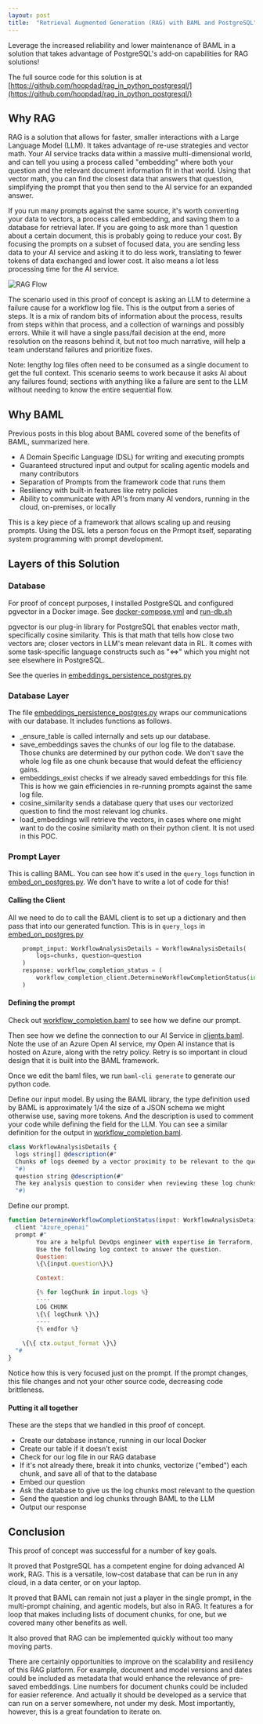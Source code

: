```yaml
---
layout: post
title:  "Retrieval Augmented Generation (RAG) with BAML and PostgreSQL"
---
```


Leverage the increased reliability and lower maintenance of BAML in a solution that takes advantage of PostgreSQL's add-on capabilities for RAG solutions!

The full source code for this solution is at [https://github.com/hoopdad/rag_in_python_postgresql/](https://github.com/hoopdad/rag_in_python_postgresql/)

## Why RAG

RAG is a solution that allows for faster, smaller interactions with a Large Language Model (LLM). It takes advantage of re-use strategies and vector math. Your AI service tracks data within a massive multi-dimensional world, and can tell you using a process called "embedding" where both your question and the relevant document information fit in that world. Using that vector math, you can find the closest data that answers that question, simplifying the prompt that you then send to the AI service for an expanded answer.

If you run many prompts against the same source, it's worth converting your data to vectors, a process called embedding, and saving them to a database for retrieval later. If you are going to ask more than 1 question about a certain document, this is probably going to reduce your cost. By focusing the prompts on a subset of focused data, you are sending less data to your AI service and asking it to do less work, translating to fewer tokens of data exchanged and lower cost. It also means a lot less processing time for the AI service.

![RAG Flow](/assets/2025/rag-with-postgresql/rag-with-postgresql.png)

The scenario used in this proof of concept is asking an LLM to determine a failure cause for a workflow log file. This is the output from a series of steps. It is a mix of random bits of information about the process, results from steps within that process, and a collection of warnings and possibly errors. While it will have a single pass/fail decision at the end, more resolution on the reasons behind it, but not too much narrative, will help a team understand failures and prioritize fixes.

Note: lengthy log files often need to be consumed as a single document to get the full context. This scenario seems to work because it asks AI about any failures found; sections with anything like a failure are sent to the LLM without needing to know the entire sequential flow.

## Why BAML

Previous posts in this blog about BAML covered some of the benefits of BAML, summarized here.

- A Domain Specific Language (DSL) for writing and executing prompts
- Guaranteed structured input and output for scaling agentic models and many contributors
- Separation of Prompts from the framework code that runs them
- Resiliency with built-in features like retry policies
- Ability to communicate with API's from many AI vendors, running in the cloud, on-premises, or locally

This is a key piece of a framework that allows scaling up and reusing prompts. Using the DSL lets a person focus on the Prmopt itself, separating system programming with prompt development.

## Layers of this Solution

### Database

For proof of concept purposes, I installed PostgreSQL and configured pgvector in a Docker image. See [docker-compose.yml](https://github.com/hoopdad/rag_in_python_postgresql/blob/main/docker-compose.yml) and [run-db.sh](https://github.com/hoopdad/rag_in_python_postgresql/blob/main/run-db.sh)

pgvector is our plug-in library for PostgreSQL that enables vector math, specifically cosine similarity. This is that math that tells how close two vectors are; closer vectors in LLM's mean relevant data in RL. It comes with some task-specific language constructs such as "<=>" which you might not see elsewhere in PostgreSQL.

See the queries in [embeddings_persistence_postgres.py](https://github.com/hoopdad/rag_in_python_postgresql/blob/main/embeddings_persistence_postgres.py)

### Database Layer

The file [embeddings_persistence_postgres.py](https://github.com/hoopdad/rag_in_python_postgresql/blob/main/embeddings_persistence_postgres.py) wraps our communications with our database. It includes functions as follows.

- _ensure_table is called internally and sets up our database.
- save_embeddings saves the chunks of our log file to the database. Those chunks are determined by our python code. We don't save the whole log file as one chunk because that would defeat the efficiency gains.
- embeddings_exist checks if we already saved embeddings for this file. This is how we gain efficiencies in re-running prompts against the same log file.
- cosine_similarity sends a database query that uses our vectorized question to find the most relevant log chunks.
- load_embeddings will retrieve the vectors, in cases where one might want to do the cosine similarity math on their python client. It is not used in this POC.

### Prompt Layer

This is calling  BAML. You can see how it's used in the `query_logs` function in [embed_on_postgres.py](https://github.com/hoopdad/rag_in_python_postgresql/blob/main/embed_on_postgres.py). We don't have to write a lot of code for this!

#### Calling the Client

All we need to do to call the BAML client is to set up a dictionary and then pass that into our generated function. This is in `query_logs` in [embed_on_postgres.py](https://github.com/hoopdad/rag_in_python_postgresql/blob/main/embed_on_postgres.py)

```py
    prompt_input: WorkflowAnalysisDetails = WorkflowAnalysisDetails(
        logs=chunks, question=question
    )
    response: workflow_completion_status = (
        workflow_completion_client.DetermineWorkflowCompletionStatus(input=prompt_input)
    )
```

#### Defining the prompt

Check out [workflow_completion.baml](https://github.com/hoopdad/rag_in_python_postgresql/blob/main/baml_src/workflow_completion.baml) to see how we define our prompt.

Then see how we define the connection to our AI Service in [clients.baml](https://github.com/hoopdad/rag_in_python_postgresql/blob/main/baml_src/clients.baml). Note the use of an Azure Open AI service, my Open AI instance that is hosted on Azure, along with the retry policy. Retry is so important in cloud design that it is built into the BAML framework.

Once we edit the baml files, we run `baml-cli generate` to generate our python code.

Define our input model. By using the BAML library, the type definition used by BAML is approximately 1/4 the size of a JSON schema we might otherwise use, saving more tokens. And the description is used to comment your code while defining the field for the LLM. You can see a similar definition for the output in [workflow_completion.baml](https://github.com/hoopdad/rag_in_python_postgresql/blob/main/baml_src/workflow_completion.baml).

```javascript
class WorkflowAnalysisDetails {
  logs string[] @description(#"
  Chunks of logs deemed by a vector proximity to be relevant to the question
  "#)
  question string @description(#"
  The key analysis question to consider when reviewing these log chunks
  "#)
```

Define our prompt.

```javascript
function DetermineWorkflowCompletionStatus(input: WorkflowAnalysisDetails) -> WorkflowCompletionStatus {
  client "Azure_openai"
  prompt #"
        You are a helpful DevOps engineer with expertise in Terraform, AWS and GitHub Actions. 
        Use the following log context to answer the question.
        Question:
        \{\{input.question\}\}

        Context:

        {% for logChunk in input.logs %}
        ----
        LOG CHUNK
        \{\{ logChunk \}\}
        ----
        {% endfor %}
    
    \{\{ ctx.output_format \}\}
  "#
}
```

Notice how this is very focused just on the prompt. If the prompt changes, this file changes and not your other source code, decreasing code brittleness.

#### Putting it all together

These are the steps that we handled in this proof of concept. 

- Create our database instance, running in our local Docker
- Create our table if it doesn't exist
- Check for our log file in our RAG database
- If it's not already there, break it into chunks, vectorize ("embed") each chunk, and save all of that to the database
- Embed our question
- Ask the database to give us the log chunks most relevant to the question
- Send the question and log chunks through BAML to the LLM
- Output our response

## Conclusion

This proof of concept was successful for a number of key goals.

It proved that PostgreSQL has a competent engine for doing advanced AI work, RAG. This is a versatile, low-cost database that can be run in any cloud, in a data center, or on your laptop.

It proved that BAML can remain not just a player in the single prompt, in the multi-prompt chaining, and agentic models, but also in RAG. It features a for loop that makes including lists of document chunks, for one, but we covered many other benefits as well.

It also proved that RAG can be implemented quickly without too many moving parts.

There are certainly opportunities to improve on the scalability and resiliency of this RAG platform. For example, document and model versions and dates could be included as metadata that would enhance the relevance of pre-saved embeddings. Line numbers for document chunks could be included for easier reference. And actually it should be developed as a service that can run on a server somewhere, not under my desk. Most importantly, however, this is a great foundation to iterate on.
